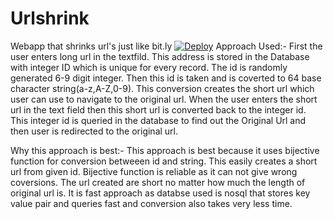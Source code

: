 # Urlshrink
Webapp that shrinks url's just like bit.ly
[![Deploy](https://www.herokucdn.com/deploy/button.svg)](https://heroku.com/deploy)
Approach Used:-
First the user enters long url in the textfild. This address is stored in the Database with integer ID which is unique
for every record. The id is randomly generated 6-9 digit integer.
Then this id is taken and is coverted to 64 base character string(a-z,A-Z,0-9). This conversion creates the short url
which user can use to navigate to the original url.
When the user enters the short url in the text field then this short url is converted back to the integer id.
This integer id is queried in the database to find out the Original Url and then user is redirected to the original url.

Why this approach is best:-
This approach is best because it uses bijective function for conversion betweeen id and string. This easily creates a short url
from given id. Bijective function is reliable as it can not give wrong coversions. The url created are short no matter how much the
length of original url is. It is fast approach as databse used is nosql that stores key value pair and queries fast and conversion
also takes very less time.

